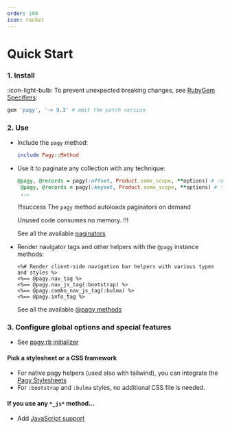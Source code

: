 ```yaml
---
order: 100
icon: rocket
---
```


# Quick Start

### 1. Install

:icon-light-bulb: To prevent unexpected breaking changes, see [RubyGem Specifiers](http://guides.rubygems.org/patterns/#pessimistic-version-constraint):

```ruby Gemfile
gem 'pagy', '~> 9.3' # omit the patch version
```

### 2. Use

- Include the `pagy` method:
  ```ruby ApplicationController/AnyController
  include Pagy::Method
  ``` 

- Use it to paginate any collection with any technique:
  ```ruby Controller Controller/action
  @pagy, @records = pagy(:offset, Product.some_scope, **options) # :offset paginator
   @pagy, @records = pagy(:keyset, Product.some_scope, **options) # :keyset paginator
   ...
  ```
  
  !!!success The `pagy` method autoloads paginators on demand

  Unused code consumes no memory.
  !!!
  
  See all the available [paginators](../toolbox/paginators#paginators)

- Render navigator tags and other helpers with the `@pagy` instance methods:

  ```erb
  <%# Render client-side navigation bar helpers with various types and styles %>
  <%== @pagy.nav_tag %>
  <%== @pagy.nav_js_tag(:bootstrap) %>
  <%== @pagy.combo_nav_js_tag(:bulma) %>
  <%== @pagy.info_tag %>
  ``` 
  See all the available [@pagy methods](../toolbox/methods)

### 3. Configure global options and special features

- See [pagy.rb initializer](../toolbox/initializer.md)

#### Pick a stylesheet or a CSS framework

- For native pagy helpers (used also with tailwind), you can integrate the [Pagy Stylesheets](../resources/stylesheet)
- For `:bootstrap` and `:bulma` styles, no additional CSS file is needed.

#### If you use any `*_js*` method...

- Add [JavaScript support](../resources/javascript)
